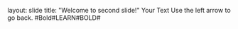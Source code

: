 layout: slide
title: "Welcome to second slide!"
Your Text
Use the left arrow to go back.
#Bold#LEARN#BOLD#
